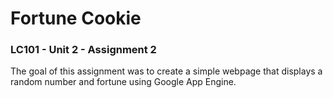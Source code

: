 # Fortune Cookie
### LC101 - Unit 2 - Assignment 2
The goal of this assignment was to create a simple webpage that displays a random number and fortune using Google App Engine.
